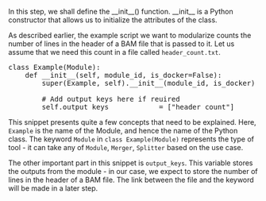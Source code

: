 In this step, we shall define the \_\_init\_\_() function. \_\_init\_\_ is a Python constructor that allows us to initialize the attributes of the class.

As described earlier, the example script we want to modularize counts the number of lines in the header of a BAM file that is passed to it. Let us assume that we need this count in a file called `header_count.txt`.

<pre class="file" data-filename="Example.py" data-target="replace">class Example(Module):
    def __init__(self, module_id, is_docker=False):
        super(Example, self).__init__(module_id, is_docker)
        
        # Add output keys here if reuired
        self.output_keys            = ["header_count"]</pre>

This snippet presents quite a few concepts that need to be explained. Here, `Example` is the name of the Module, and hence the name of the Python class. The keyword `Module` in `class Example(Module)` represents the type of tool - it can take any of `Module`, `Merger`, `Splitter` based on the use case.

The other important part in this snippet is `output_keys`. This variable stores the outputs from the module - in our case, we expect to store the number of lines in the header of a BAM file. The link between the file and the keyword will be made in a later step.
